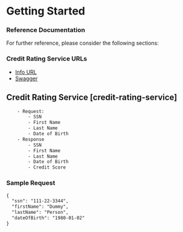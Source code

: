 # Getting Started

### Reference Documentation
For further reference, please consider the following sections:

### Credit Rating Service URLs
* [Info URL](http://localhost:8082/credit-rating-service/api/v1/info)
* [Swagger](http://localhost:8082/credit-rating-service/swagger-ui/index.html)


## Credit Rating Service    [credit-rating-service]
```html
    - Request:
        - SSN
        - First Name
        - Last Name
        - Date of Birth 
    - Response
        - SSN
        - First Name
        - Last Name
        - Date of Birth
        - Credit Score
```
### Sample Request 
```html
{
  "ssn": "111-22-3344",
  "firstName": "Dummy",
  "lastName": "Person",
  "dateOfBirth": "1980-01-02"
}
```